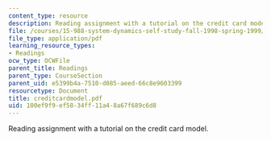 ```yaml
---
content_type: resource
description: Reading assignment with a tutorial on the credit card model.
file: /courses/15-988-system-dynamics-self-study-fall-1998-spring-1999/100ef9f9ef5834ff11a48a67f689c6d8_creditcardmodel.pdf
file_type: application/pdf
learning_resource_types:
- Readings
ocw_type: OCWFile
parent_title: Readings
parent_type: CourseSection
parent_uid: e5399b4a-7510-d085-aeed-66c8e9603399
resourcetype: Document
title: creditcardmodel.pdf
uid: 100ef9f9-ef58-34ff-11a4-8a67f689c6d8
---
```

Reading assignment with a tutorial on the credit card model.

